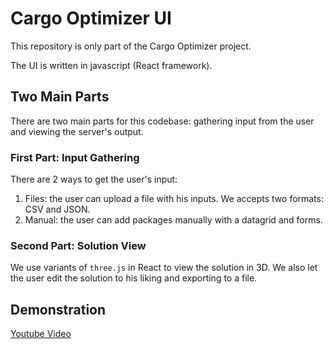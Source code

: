 # Cargo Optimizer UI

This repository is only part of the Cargo Optimizer project. 

The UI is written in javascript (React framework).

## Two Main Parts

There are two main parts for this codebase: gathering input from the user and viewing the server's output.

### First Part: Input Gathering

There are 2 ways to get the user's input:

1. Files: the user can upload a file with his inputs. We accepts two formats: CSV and JSON.
2. Manual: the user can add packages manually with a datagrid and forms.

### Second Part: Solution View

We use variants of `three.js` in React to view the solution in 3D. We also let the user edit the solution to his liking and exporting to a file.

## Demonstration

[Youtube Video](https://youtu.be/Zvjm5s7ZOZs)